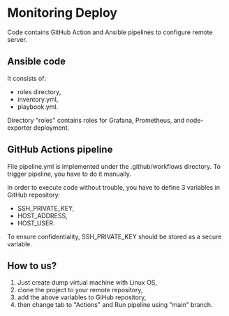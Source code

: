 # Monitoring Deploy 


Code contains GitHub Action and Ansible pipelines to configure remote server.

## Ansible code
It consists of:
 - roles directory, 
 - inventory.yml,
 - playbook.yml.

Directory "roles" contains roles for Grafana, Prometheus, and node-exporter deployment. 


## GitHub Actions pipeline
File pipeline.yml is implemented under the .github/workflows directory. To trigger pipeline, you have to do it manually. 

In order to execute code without trouble, you have to define 3 variables in GitHub repository: 

 - SSH_PRIVATE_KEY,
 - HOST_ADDRESS,
 - HOST_USER. 

To ensure confidentiality, SSH_PRIVATE_KEY should be stored as a secure variable. 


## How to us?

 1. Just create dump virtual machine with Linux OS,
 2. clone the project to your remote repository,
 3. add the above variables to GiHub repository,
 4. then change tab to "Actions" and Run pipeline using "main" branch.
